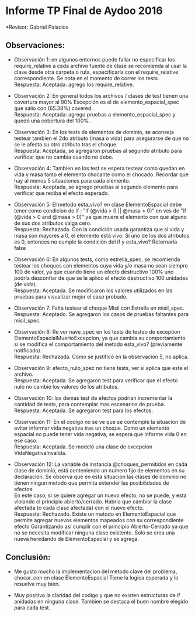 
# Informe TP Final de Aydoo 2016

*Revisor: Gabriel Palacios

## Observaciones:
* Observación 1: en algunos entornos puede fallar no especificar los require_relative a cada archivo fuente de clase
se recomienda al usar la clase desde otra carpeta o ruta, especificarla con el require_relative correspondiente.
Se nota en el momento de correr los tests.  
Respuesta: Aceptada: agrego los require_relative.

* Observación 2: En general todos los archivos / clases de test tienen una covertura mayor al 90%
Excepción es el de elemento_espacial_spec que salio con (65.38%) covered.  
Respuesta: Aceptada: agrego pruebas a elemento_espacial_spec y quedó una cobertura del 100%.

* Observación 3: En los tests de elementos de dominio, se aconseja testear tambien el 2do atributo (masa o vida)
 para asegurarse de que no se le afecta su otro atributo tras el choque.  
 Respuesta: Aceptada, se agregaron pruebas al segundo atributo para verificar que no cambia cuando no debe.
 
* Observación 4: Tambien en los test se espera testear como quedan en vida y masa tanto el elemento chocante como el chocado.
Recordar que hay al menos 5 situaciones para cada elemento.  
Respuesta: Aceptada, se agrego pruebas al segundo elemento para verificar que reciba el efecto esperado.
 
* Observación 5: El metodo esta_vivo? en clase ElementoEspacial debe tener como condicion de if :
"if (@vida > 0 || @masa > 0)" en ves de  "if (@vida > 0 and @masa > 0)" 
ya que muere el elemento con que alguno de sus dos atributos valga cero.  
Respuesta: Rechazada. Con la condición usada garantiza que si vida y masa son mayores a 0, el elemento está vivo.  Si uno de los dos atributos es 0, entonces no cumple la condición del if y esta_vivo? Retornaría false 

* Observación 6: En algunos tests, como estrella_spec, se recomienda testear los choques con elementos cuya vida y/o masa no sean
siempre 100 de valor, ya que cuando tiene un efecto destructivo 100% uno podría desconfiar de que se le aplico el
efecto destructivo 100 unidades (de vida).  
Respuesta: Aceptada. Se modificaron los valores utilizados en las pruebas para visualizar mejor el caso probado.

* Observación 7: Falta testear el choque Misil con Estrella en misil_spec.  
Respuesta: Aceptado. Se agregaron los casos de pruebas faltantes para misil_spec.

* Observación 8: Re ver nave_spec en los tests de testeo de exception ElementoEspacialMuertoExcepcion, ya que cambia su comportamiento
si se modifica el comportamiento del metodo esta_vivo? (previamente notificado).  
Respuesta: Rechazada. Como se justificó en la observación 5, no aplica.

* Observación 9: efecto_nulo_spec no tiene tests, ver si aplica que este el archivo.  
Respuesta: Aceptada.  Se agregaron test para verificar que el efecto nulo no cambie los valores de los atributos.

* Observación 10: los demas test de efectos podrian incrementar la cantidad de tests, para contemplar mas escenarios de prueba.  
Respuesta: Aceptada. Se agregaron test para los efectos.

* Observación 11: En el codigo no se ve que se contemple la situacion de evitar informar vida negativa tras un choque. 
Como un elemento espacial no puede tener vida negativa, se espera que informe vida 0 en ese caso.  
Respuesta: Aceptada.  Se modeló una clase de excepcion VidaNegativaInvalida.

* Observación 12: La variable de instancia @choques_permitidos en cada clase de dominio, está conteniendo un numero fijo de elementos en su declaracion.
Se observa que en esta situacion las clases de dominio no tienen ningun metodo que permita extender las posibilidades de efectos.  
En este caso, si se quiere agregar un nuevo efecto, no se puede, y esta violando el principio abierto/cerrado. 
Habria que cambiar la clase afectada (o cada clase afectada) con el nuevo efecto.  
Respuesta: Rechazado.  Existe un metodo en ElementoEspacial que permite agregar nuevos elementos mapeados con su correspondiente efecto
Garantizando así cumplir con el principio Abierto-Cerrado ya que no se necesita modificar ninguna clase existente.  Solo se crea una nueva heredando
de ElementoEspacial y se agrega.

## Conclusión:
* Me gusto mucho la implementacion del metodo clave del problema, chocar_con en clase ElementoEspacial
Tiene la logica esperada y lo resuelve muy bien.

* Muy positivo la claridad del codigo y que no existen estructuras de if anidadas en ninguna clase.
Tambien se destaca el buen nombre elegido para cada test.
